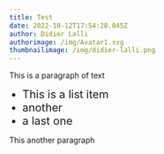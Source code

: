 ```yaml
---
title: Test
date: 2022-10-12T17:54:28.045Z
author: Didier Lalli
authorimage: /img/Avatar1.svg
thumbnailimage: /img/didier-lalli.png
---
```

<style>

ul li{
 font-size:20px;
}

</style>

This is a paragraph of text

* This is a list item
* another
* a last one

This another paragraph